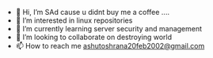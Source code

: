 - 👋 Hi, I’m SAd cause u didnt buy me a coffee ....
- 👀 I’m interested in linux repositories
- 🌱 I’m currently learning server security and management
- 💞️ I’m looking to collaborate on destroying world
- 📫 How to reach me ashutoshrana20feb2002@gmail.com

<!---
bravehacker/bravehacker is a ✨ special ✨ repository because its `README.md` (this file) appears on your GitHub profile.
You can click the Preview link to take a look at your changes.
--->
